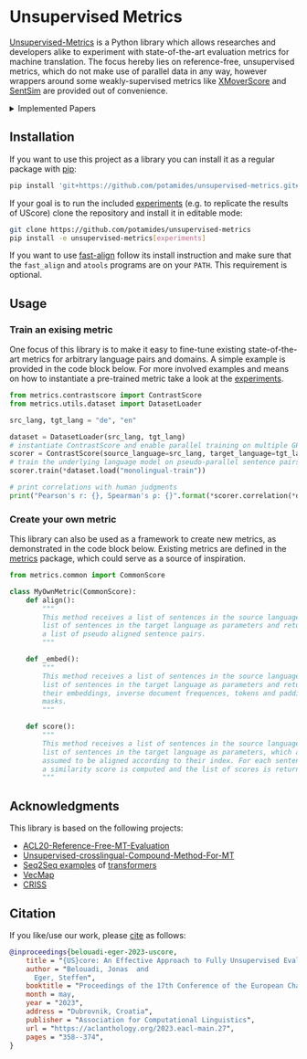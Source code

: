 # Unsupervised Metrics
[Unsupervised-Metrics](https://github.com/potamides/unsupervised-metrics) is a
Python library which allows researches and developers alike to experiment with
state-of-the-art evaluation metrics for machine translation. The focus hereby
lies on reference-free, unsupervised metrics, which do not make use of parallel
data in any way, however wrappers around some weakly-supervised metrics like
[XMoverScore](https://aclanthology.org/2020.acl-main.151) and
[SentSim](https://aclanthology.org/2021.naacl-main.252) are provided out of
convenience.

<details><summary>Implemented Papers</summary><p>

  * [UScore: An Effective Approach to Fully Unsupervised Evaluation Metrics for Machine Translation](https://arxiv.org/abs/2202.10062)
  * [On the Limitations of Cross-lingual Encoders as Exposed by Reference-Free Machine Translation Evaluation](https://aclanthology.org/2020.acl-main.151)
  * [SentSim: Crosslingual Semantic Evaluation of Machine Translation](https://aclanthology.org/2021.naacl-main.252)
</p></details>

## Installation
If you want to use this project as a library you can install it as a regular
package with [pip](https://pip.pypa.io/en/stable):
```sh
pip install 'git+https://github.com/potamides/unsupervised-metrics.git#egg=metrics'
```
If your goal is to run the included [experiments](experiments) (e.g. to
replicate the results of UScore) clone the repository and install it in
editable mode:
 ```sh
 git clone https://github.com/potamides/unsupervised-metrics
 pip install -e unsupervised-metrics[experiments]
 ```
If you want to use [fast-align](https://github.com/clab/fast_align) follow its
install instruction and make sure that the `fast_align` and `atools` programs
are on your `PATH`. This requirement is optional.

## Usage

### Train an exising metric
One focus of this library is to make it easy to fine-tune existing
state-of-the-art metrics for arbitrary language pairs and domains.
A simple example is provided in the code block below. For more involved
examples and means on how to instantiate a pre-trained metric take a look at
the [experiments](experiments).

```python
from metrics.contrastscore import ContrastScore
from metrics.utils.dataset import DatasetLoader

src_lang, tgt_lang = "de", "en"

dataset = DatasetLoader(src_lang, tgt_lang)
# instantiate ContrastScore and enable parallel training on multiple GPUs
scorer = ContrastScore(source_language=src_lang, target_language=tgt_lang, parallelize=True)
# train the underlying language model on pseudo-parallel sentence pairs
scorer.train(*dataset.load("monolingual-train"))

# print correlations with human judgments
print("Pearson's r: {}, Spearman's ρ: {}".format(*scorer.correlation(*dataset.load("scored"))))
```

### Create your own metric
This library can also be used as a framework to create new metrics, as
demonstrated in the code block below. Existing metrics are defined in the
[metrics](metrics) package, which could serve as a source of inspiration.

```python
from metrics.common import CommonScore

class MyOwnMetric(CommonScore):
    def align():
        """
        This method receives a list of sentences in the source language and a
        list of sentences in the target language as parameters and returns
        a list of pseudo aligned sentence pairs.
        """

    def _embed():
        """
        This method receives a list of sentences in the source language and a
        list of sentences in the target language as parameters and returns
        their embeddings, inverse document frequences, tokens and padding
        masks.
        """

    def score():
        """
        This method receives a list of sentences in the source language and a
        list of sentences in the target language as parameters, which are
        assumed to be aligned according to their index. For each sentence pair
        a similarity score is computed and the list of scores is returned.
        """
```

## Acknowledgments
This library is based on the following projects:
* [ACL20-Reference-Free-MT-Evaluation](https://github.com/AIPHES/ACL20-Reference-Free-MT-Evaluation)
* [Unsupervised-crosslingual-Compound-Method-For-MT](https://github.com/Rain9876/Unsupervised-crosslingual-Compound-Method-For-MT)
* [Seq2Seq examples](https://github.com/huggingface/transformers/tree/v4.5.1/examples/seq2seq) of [transformers](https://github.com/huggingface/transformers)
* [VecMap](https://github.com/artetxem/vecmap)
* [CRISS](https://github.com/pytorch/fairseq/tree/master/examples/criss)

## Citation
If you like/use our work, please [cite](https://aclanthology.org/2023.eacl-main.27.bib) as follows:

```bibtex
@inproceedings{belouadi-eger-2023-uscore,
    title = "{US}core: An Effective Approach to Fully Unsupervised Evaluation Metrics for Machine Translation",
    author = "Belouadi, Jonas  and
      Eger, Steffen",
    booktitle = "Proceedings of the 17th Conference of the European Chapter of the Association for Computational Linguistics",
    month = may,
    year = "2023",
    address = "Dubrovnik, Croatia",
    publisher = "Association for Computational Linguistics",
    url = "https://aclanthology.org/2023.eacl-main.27",
    pages = "358--374",
}
```
